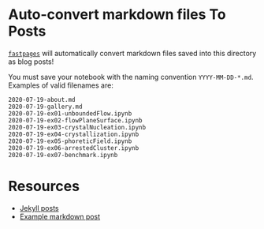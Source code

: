 # Auto-convert markdown files To Posts

[`fastpages`](https://github.com/fastai/fastpages) will automatically convert markdown files saved into this directory as blog posts!

You must save your notebook with the naming convention `YYYY-MM-DD-*.md`.  Examples of valid filenames are:

```shell
2020-07-19-about.md
2020-07-19-gallery.md 
2020-07-19-ex01-unboundedFlow.ipynb
2020-07-19-ex02-flowPlaneSurface.ipynb 
2020-07-19-ex03-crystalNucleation.ipynb 
2020-07-19-ex04-crystallization.ipynb 
2020-07-19-ex05-phoreticField.ipynb 
2020-07-19-ex06-arrestedCluster.ipynb 
2020-07-19-ex07-benchmark.ipynb 
```

# Resources

- [Jekyll posts](https://jekyllrb.com/docs/posts/)
- [Example markdown post](https://github.com/fastai/fastpages/blob/master/_posts/2020-01-14-test-markdown-post.md)
